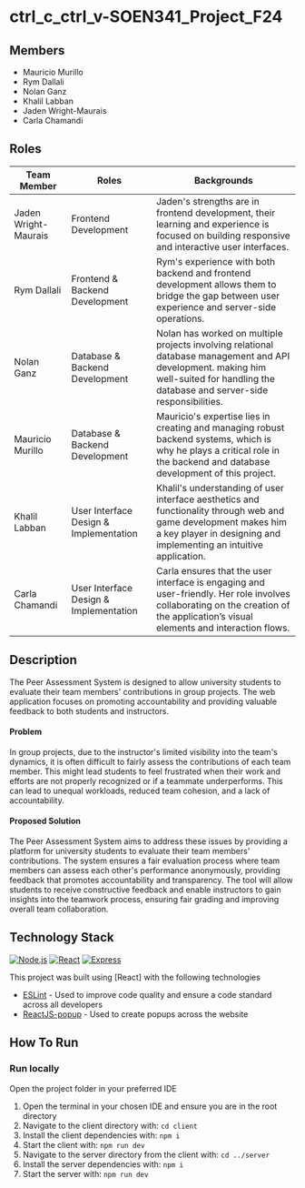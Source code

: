 # ctrl_c_ctrl_v-SOEN341_Project_F24

## Members

- Mauricio Murillo
- Rym Dallali
- Nolan Ganz
- Khalil Labban
- Jaden Wright-Maurais
- Carla Chamandi

## Roles

| Team Member          | Roles                          | Backgrounds |
|----------------------|--------------------------------|-------------|
| Jaden Wright-Maurais | Frontend Development           | Jaden's strengths are in frontend development, their learning and experience is focused on building responsive and interactive user interfaces.|
| Rym Dallali          | Frontend & Backend Development | Rym's experience with both backend and frontend  development allows them to bridge the gap between user experience and server-side operations.| 
| Nolan Ganz           | Database & Backend Development | Nolan has worked on multiple projects involving relational database management and API development. making him well-suited for handling the database and server-side responsibilities.|
| Mauricio Murillo     | Database & Backend Development | Mauricio's expertise lies in creating and managing robust backend systems, which is why he plays a critical role in the backend and database development of this project.|
| Khalil Labban        | User Interface Design & Implementation | Khalil's understanding of user interface aesthetics and functionality  through web and game development makes him a key player in designing and implementing an intuitive application.|
| Carla Chamandi       | User Interface Design & Implementation | Carla ensures that the user interface is engaging and user-friendly. Her role involves collaborating on the creation of the application’s visual elements and interaction flows.|

## Description

The Peer Assessment System is designed to allow university students to evaluate their team members' contributions in group projects. The web application focuses on promoting accountability and providing valuable feedback to both students and instructors.

#### Problem
In group projects, due to the instructor's limited visibility into the team's dynamics, it is often difficult to fairly assess the contributions of each team member. This might lead students to feel frustrated when their work and efforts are not properly recognized or if a teammate underperforms. This can lead to unequal workloads, reduced team cohesion, and a lack of accountability.

#### Proposed Solution
The Peer Assessment System aims to address these issues by providing a platform for university students to evaluate their team members’ contributions. The system ensures a fair evaluation process where team members can assess each other's performance anonymously, providing feedback that promotes accountability and transparency. The tool will allow students to receive constructive feedback and enable instructors to gain insights into the teamwork process, ensuring fair grading and improving overall team collaboration.

## Technology Stack

[![Node.js](https://img.shields.io/badge/node.js-339933.svg?style=for-the-badge&logo=Node.js&logoColor=white)](https://nodejs.org/)
[![React](https://img.shields.io/badge/React-61DAFB.svg?style=for-the-badge&logo=React&logoColor=white)](https://reactjs.org/)
[![Express](https://img.shields.io/badge/express-white.svg?style=for-the-badge&logo=express&logoColor=black)](https://expressjs.com/)

This project was built using [React] with the following technologies

- [ESLint](https://eslint.org/) - Used to improve code quality and ensure a code standard across all developers
- [ReactJS-popup](https://react-popup.elazizi.com/) - Used to create popups across the website

## How To Run

### Run locally

Open the project folder in your preferred IDE

1. Open the terminal in your chosen IDE and ensure you are in the root directory
2. Navigate to the client directory with: `cd client`
3. Install the client dependencies with: `npm i`
4. Start the client with: `npm run dev`
5. Navigate to the server directory from the client with: `cd ../server`
6. Install the server dependencies with: `npm i`
7. Start the server with: `npm run dev`
